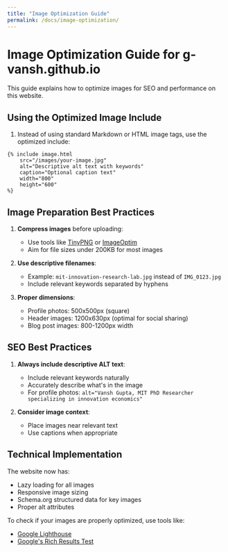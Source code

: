 ```yaml
---
title: "Image Optimization Guide"
permalink: /docs/image-optimization/
---
```


# Image Optimization Guide for g-vansh.github.io

This guide explains how to optimize images for SEO and performance on this website.

## Using the Optimized Image Include

1. Instead of using standard Markdown or HTML image tags, use the optimized include:

```liquid
{% include image.html 
    src="/images/your-image.jpg" 
    alt="Descriptive alt text with keywords" 
    caption="Optional caption text" 
    width="800" 
    height="600" 
%}
```

## Image Preparation Best Practices

1. **Compress images** before uploading:
   - Use tools like [TinyPNG](https://tinypng.com/) or [ImageOptim](https://imageoptim.com/)
   - Aim for file sizes under 200KB for most images

2. **Use descriptive filenames**:
   - Example: `mit-innovation-research-lab.jpg` instead of `IMG_0123.jpg`
   - Include relevant keywords separated by hyphens

3. **Proper dimensions**:
   - Profile photos: 500x500px (square)
   - Header images: 1200x630px (optimal for social sharing)
   - Blog post images: 800-1200px width

## SEO Best Practices

1. **Always include descriptive ALT text**:
   - Include relevant keywords naturally
   - Accurately describe what's in the image
   - For profile photos: `alt="Vansh Gupta, MIT PhD Researcher specializing in innovation economics"`

2. **Consider image context**:
   - Place images near relevant text
   - Use captions when appropriate

## Technical Implementation

The website now has:
- Lazy loading for all images
- Responsive image sizing
- Schema.org structured data for key images
- Proper alt attributes

To check if your images are properly optimized, use tools like:
- [Google Lighthouse](https://developers.google.com/web/tools/lighthouse)
- [Google's Rich Results Test](https://search.google.com/test/rich-results) 